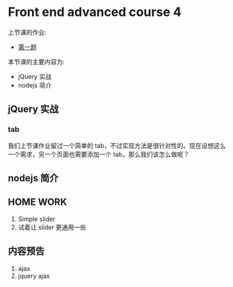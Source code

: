 # Front end advanced course 4

上节课的作业:

- [第一题](http://poppinlp.github.io/front-end-appetizers/homework/jquery3/1.html)

本节课的主要内容为:

- jQuery 实战
- nodejs 简介

## jQuery 实战

### tab

我们上节课作业留过一个简单的 tab，不过实现方法是很针对性的。现在设想这么一个需求，另一个页面也需要添加一个 tab，那么我们该怎么做呢？

## nodejs 简介

## HOME WORK

1. Simple slider
2. 试着让 slider 更通用一些

## 内容预告

1. ajax
2. jquery ajax

